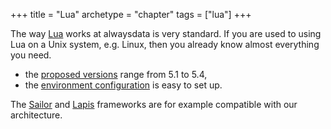 +++
title = "Lua"
archetype = "chapter"
tags = ["lua"]
+++

The way [Lua](https://www.lua.org/) works at alwaysdata is very standard. If you are used to using Lua on a Unix system, e.g. Linux, then you already know almost everything you need.

- the [proposed versions](languages/lua/configuration#supported-versions) range from 5.1 to 5.4,
- the [environment configuration](languages/lua/configuration#environment) is easy to set up.

The [Sailor](https://github.com/sailorproject/sailor) and [Lapis](https://leafo.net/lapis/) frameworks are for example compatible with our architecture.
